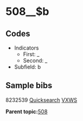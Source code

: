 # 508\_\_$b

## Codes

-   Indicators
    -   First: \_
    -   Second: \_
-   Subfield: b

## Sample bibs

8232539 [Quicksearch](https://search.library.yale.edu/catalog/8232539) [VXWS](http://prodorbis.library.yale.edu:7014/vxws/GetHoldingsService?bibId=8232539)

**Parent topic:**[508](../../tags/508/508.md)

